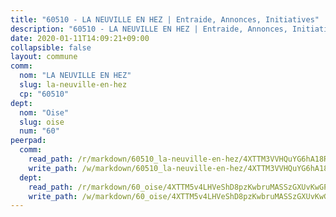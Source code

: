 ```yaml
---
title: "60510 - LA NEUVILLE EN HEZ | Entraide, Annonces, Initiatives"
description: "60510 - LA NEUVILLE EN HEZ | Entraide, Annonces, Initiatives"
date: 2020-01-11T14:09:21+09:00
collapsible: false
layout: commune
comm:
  nom: "LA NEUVILLE EN HEZ"
  slug: la-neuville-en-hez
  cp: "60510"
dept:
  nom: "Oise"
  slug: oise
  num: "60"
peerpad:
  comm:
    read_path: /r/markdown/60510_la-neuville-en-hez/4XTTM3VVHQuYG6hA18RRX6XpZhxkgyY3bKMmGeqXXRNSqUjzS
    write_path: /w/markdown/60510_la-neuville-en-hez/4XTTM3VVHQuYG6hA18RRX6XpZhxkgyY3bKMmGeqXXRNSqUjzS-K3TgUaGWiWoxdBtsYu474ADofL9C2ZgiVT7mzD8bJUCzuRbCd1AujgMjNJ8eu12QV5ksvQAN6S2u2Koj7PKrD8HeKwp6o5CUMZWsFtsYFTbadR8xmY9knp6QVrwmC749v5m2sNd8
  dept:
    read_path: /r/markdown/60_oise/4XTTM5v4LHVeShD8pzKwbruMASSzGXUvKwGPyPNR6Aq6aruGY
    write_path: /w/markdown/60_oise/4XTTM5v4LHVeShD8pzKwbruMASSzGXUvKwGPyPNR6Aq6aruGY-K3TgTfEPmBuMGxs3WizC7aafmuSUvuvwsE7nM986pS4fEczEhokrfL1mXNtU722XatpEcDhfhLf5xd24JkCKBD4DcQHeF5CYjEkAVzDN3PuQerZfYGZ5zy2XFcJNh2Z1pYjLoQTn
---
```


